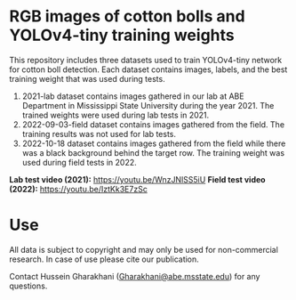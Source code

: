 # RGB images of cotton bolls and YOLOv4-tiny training weights
This repository includes three datasets used to train YOLOv4-tiny network for cotton boll detection. Each dataset contains images, labels, and the best training weight that was used during tests.
1) 2021-lab dataset contains images gathered in our lab at ABE Department in Mississippi State University during the year 2021. The trained weights were used during lab tests in 2021.
2) 2022-09-03-field dataset contains images gathered from the field. The training results was not used for lab tests.
3) 2022-10-18 dataset contains images gathered from the field while there was a black background behind the target row. The training weight was used during field tests in 2022.

**Lab test video (2021):** https://youtu.be/WnzJNlSS5iU
**Field test video (2022):** https://youtu.be/IztKk3E7zSc

# Use
All data is subject to copyright and may only be used for non-commercial research. In case of use please cite our publication.

Contact Hussein Gharakhani (Gharakhani@abe.msstate.edu) for any questions.
